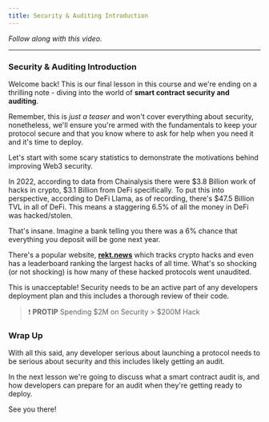 ```yaml
---
title: Security & Auditing Introduction
---
```


_Follow along with this video._

---

### Security & Auditing Introduction

Welcome back! This is our final lesson in this course and we're ending on a thrilling note - diving into the world of **smart contract security and auditing**.

Remember, this is _just a teaser_ and won't cover everything about security, nonetheless, we'll ensure you're armed with the fundamentals to keep your protocol secure and that you know where to ask for help when you need it and it's time to deploy.

Let's start with some scary statistics to demonstrate the motivations behind improving Web3 security.

In 2022, according to data from Chainalysis there were $3.8 Billion work of hacks in crypto, $3.1 Billion from DeFi specifically. To put this into perspective, according to DeFi Llama, as of recording, there's $47.5 Billion TVL in all of DeFi. This means a staggering 6.5% of all the money in DeFi was hacked/stolen.

That's insane. Imagine a bank telling you there was a 6% chance that everything you deposit will be gone next year.

There's a popular website, [**rekt.news**](https://rekt.news/) which tracks crypto hacks and even has a leaderboard ranking the largest hacks of all time. What's so shocking (or not shocking) is how many of these hacked protocols went unaudited.

This is unacceptable! Security needs to be an active part of any developers deployment plan and this includes a thorough review of their code.

> ❗ **PROTIP**
> Spending $2M on Security > $200M Hack

### Wrap Up

With all this said, any developer serious about launching a protocol needs to be serious about security and this includes likely getting an audit.

In the next lesson we're going to discuss what a smart contract audit is, and how developers can prepare for an audit when they're getting ready to deploy.

See you there!
